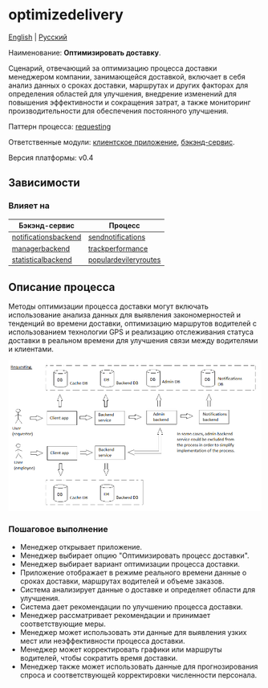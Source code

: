 # optimizedelivery

[English](optimizedelivery.md) | [Русский](optimizedelivery.ru.md)

Наименование: **Оптимизировать доставку**.

Сценарий, отвечающий за оптимизацию процесса доставки менеджером компании, занимающейся доставкой, включает в себя анализ данных о сроках доставки, маршрутах и других факторах для определения областей для улучшения, внедрение изменений для повышения эффективности и сокращения затрат, а также мониторинг производительности для обеспечения постоянного улучшения.

Паттерн процесса: [requesting](../../processpatterns/requesting.ru.md)

Ответственные модули: [клиентское приложение](../../frontend/managerclient.md), [бэкэнд-сервис](../../backend/managerbackend.md).

Версия платформы: v0.4

## Зависимости

### Влияет на

| Бэкэнд-сервис | Процесс |
| --- | ---- |
| [notificationsbackend](../../backend/notificationsbackend.ru.md) | [sendnotifications](../notificationsbackend/sendnotifications.ru.md) |
| [managerbackend](../../backend/managerbackend.ru.md) | [trackperformance](../manager/trackperformance.ru.md) |
| [statisticalbackend](../../backend/statisticalbackend.ru.md) | [populardevileryroutes](../statisticalbackend/populardevileryroutes.ru.md) |

## Описание процесса

Методы оптимизации процесса доставки могут включать использование анализа данных для выявления закономерностей и тенденций во времени доставки, оптимизацию маршрутов водителей с использованием технологии GPS и реализацию отслеживания статуса доставки в реальном времени для улучшения связи между водителями и клиентами.

![requesting_overall](../../img/processpatterns/requesting_overall.png)

### Пошаговое выполнение

- Менеджер открывает приложение.
- Менеджер выбирает опцию "Оптимизировать процесс доставки".
- Менеджер выбирает вариант оптимизации процесса доставки.
- Приложение отображает в режиме реального времени данные о сроках доставки, маршрутах водителей и объеме заказов.
- Система анализирует данные о доставке и определяет области для улучшения.
- Система дает рекомендации по улучшению процесса доставки.
- Менеджер рассматривает рекомендации и принимает соответствующие меры.
- Менеджер может использовать эти данные для выявления узких мест или неэффективности процесса доставки.
- Менеджер может корректировать графики или маршруты водителей, чтобы сократить время доставки.
- Менеджер также может использовать данные для прогнозирования спроса и соответствующей корректировки численности персонала.
